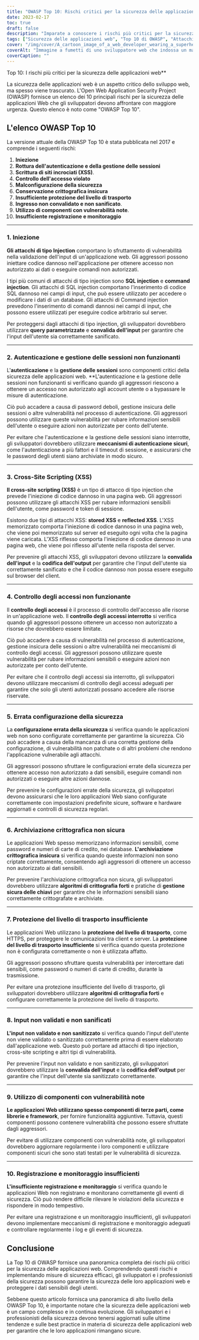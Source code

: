 ```yaml
---
title: "OWASP Top 10: Rischi critici per la sicurezza delle applicazioni web"
date: 2023-02-17
toc: true
draft: false
description: "Imparate a conoscere i rischi più critici per la sicurezza delle applicazioni web con la OWASP Top 10 e a proteggervi contro di essi."
tags: ["Sicurezza delle applicazioni web", "Top 10 di OWASP", "Attacchi di iniezione", "Autenticazione", "Gestione delle sessioni", "Attacchi XSS", "Controllo degli accessi", "Errata configurazione della sicurezza", "Memorizzazione crittografica", "Protezione del livello di trasporto", "Convalida dell'ingresso", "Componenti di terze parti", "Registrazione e monitoraggio", "Sviluppo web", "Sicurezza informatica", "Protezione dei dati", "Sicurezza del software", "Sicurezza informatica", "Misure di sicurezza", "Gestione del rischio"]
cover: "/img/cover/A_cartoon_image_of_a_web_developer_wearing_a_superhero_cape.png"
coverAlt: "Immagine a fumetti di uno sviluppatore web che indossa un mantello da supereroe e tiene in mano uno scudo. Lo scudo protegge un computer portatile con l'interfaccia di un'applicazione web sullo schermo."
coverCaption: ""
---
```

 Top 10: I rischi più critici per la sicurezza delle applicazioni web**

La sicurezza delle applicazioni web è un aspetto critico dello sviluppo web, ma spesso viene trascurato. L'Open Web Application Security Project (OWASP) fornisce un elenco dei 10 principali rischi per la sicurezza delle applicazioni Web che gli sviluppatori devono affrontare con maggiore urgenza. Questo elenco è noto come "OWASP Top 10".

## L'elenco OWASP Top 10

La versione attuale della OWASP Top 10 è stata pubblicata nel 2017 e comprende i seguenti rischi:

1. **Iniezione**
2. **Rottura dell'autenticazione e della gestione delle sessioni**
3. **Scrittura di siti incrociati (XSS)**.
4. **Controllo dell'accesso violato**
5. **Malconfigurazione della sicurezza**
6. **Conservazione crittografica insicura**
7. **Insufficiente protezione del livello di trasporto**
8. **Ingresso non convalidato e non sanificato**.
9. **Utilizzo di componenti con vulnerabilità note**.
10. **Insufficiente registrazione e monitoraggio**

______

### 1. Iniezione

**Gli attacchi di tipo Injection** comportano lo sfruttamento di vulnerabilità nella validazione dell'input di un'applicazione web. Gli aggressori possono iniettare codice dannoso nell'applicazione per ottenere accesso non autorizzato ai dati o eseguire comandi non autorizzati.

I tipi più comuni di attacchi di tipo injection sono **SQL injection** e **command injection**. Gli attacchi di SQL injection comportano l'inserimento di codice SQL dannoso nei campi di input, che può essere utilizzato per accedere o modificare i dati di un database. Gli attacchi di Command injection prevedono l'inserimento di comandi dannosi nei campi di input, che possono essere utilizzati per eseguire codice arbitrario sul server.

Per proteggersi dagli attacchi di tipo injection, gli sviluppatori dovrebbero utilizzare **query parametrizzate** e **convalida dell'input** per garantire che l'input dell'utente sia correttamente sanificato.

______

### 2. Autenticazione e gestione delle sessioni non funzionanti

L'**autenticazione** e la **gestione delle sessioni** sono componenti critici della sicurezza delle applicazioni web. **L'autenticazione e la gestione delle sessioni non funzionanti si verificano quando gli aggressori riescono a ottenere un accesso non autorizzato agli account utente o a bypassare le misure di autenticazione.

Ciò può accadere a causa di password deboli, gestione insicura delle sessioni o altre vulnerabilità nel processo di autenticazione. Gli aggressori possono utilizzare queste vulnerabilità per rubare informazioni sensibili dell'utente o eseguire azioni non autorizzate per conto dell'utente.

Per evitare che l'autenticazione e la gestione delle sessioni siano interrotte, gli sviluppatori dovrebbero utilizzare **meccanismi di autenticazione sicuri**, come l'autenticazione a più fattori e il timeout di sessione, e assicurarsi che le password degli utenti siano archiviate in modo sicuro.

______

### 3. Cross-Site Scripting (XSS)

**Il cross-site scripting (XSS)** è un tipo di attacco di tipo injection che prevede l'iniezione di codice dannoso in una pagina web. Gli aggressori possono utilizzare gli attacchi XSS per rubare informazioni sensibili dell'utente, come password e token di sessione.

Esistono due tipi di attacchi XSS: **stored XSS** e **reflected XSS**. L'XSS memorizzato comporta l'iniezione di codice dannoso in una pagina web, che viene poi memorizzato sul server ed eseguito ogni volta che la pagina viene caricata. L'XSS riflesso comporta l'iniezione di codice dannoso in una pagina web, che viene poi riflesso all'utente nella risposta del server.

Per prevenire gli attacchi XSS, gli sviluppatori devono utilizzare la **convalida dell'input** e la **codifica dell'output** per garantire che l'input dell'utente sia correttamente sanificato e che il codice dannoso non possa essere eseguito sul browser del client.

______

### 4. Controllo degli accessi non funzionante

Il **controllo degli accessi** è il processo di controllo dell'accesso alle risorse in un'applicazione web. Il **controllo degli accessi interrotto** si verifica quando gli aggressori possono ottenere un accesso non autorizzato a risorse che dovrebbero essere limitate.

Ciò può accadere a causa di vulnerabilità nel processo di autenticazione, gestione insicura delle sessioni o altre vulnerabilità nei meccanismi di controllo degli accessi. Gli aggressori possono utilizzare queste vulnerabilità per rubare informazioni sensibili o eseguire azioni non autorizzate per conto dell'utente.

Per evitare che il controllo degli accessi sia interrotto, gli sviluppatori devono utilizzare meccanismi di controllo degli accessi adeguati per garantire che solo gli utenti autorizzati possano accedere alle risorse riservate.

______

### 5. Errata configurazione della sicurezza

La **configurazione errata della sicurezza** si verifica quando le applicazioni web non sono configurate correttamente per garantirne la sicurezza. Ciò può accadere a causa della mancanza di una corretta gestione della configurazione, di vulnerabilità non patchate o di altri problemi che rendono l'applicazione vulnerabile agli attacchi.

Gli aggressori possono sfruttare le configurazioni errate della sicurezza per ottenere accesso non autorizzato a dati sensibili, eseguire comandi non autorizzati o eseguire altre azioni dannose.

Per prevenire le configurazioni errate della sicurezza, gli sviluppatori devono assicurarsi che le loro applicazioni Web siano configurate correttamente con impostazioni predefinite sicure, software e hardware aggiornati e controlli di sicurezza regolari.

______

### 6. Archiviazione crittografica non sicura

Le applicazioni Web spesso memorizzano informazioni sensibili, come password e numeri di carte di credito, nei database. **L'archiviazione crittografica insicura** si verifica quando queste informazioni non sono criptate correttamente, consentendo agli aggressori di ottenere un accesso non autorizzato ai dati sensibili.

Per prevenire l'archiviazione crittografica non sicura, gli sviluppatori dovrebbero utilizzare **algoritmi di crittografia forti** e pratiche di **gestione sicura delle chiavi** per garantire che le informazioni sensibili siano correttamente crittografate e archiviate.

______

### 7. Protezione del livello di trasporto insufficiente

Le applicazioni Web utilizzano la **protezione del livello di trasporto**, come HTTPS, per proteggere le comunicazioni tra client e server. La **protezione del livello di trasporto insufficiente** si verifica quando questa protezione non è configurata correttamente o non è utilizzata affatto.

Gli aggressori possono sfruttare questa vulnerabilità per intercettare dati sensibili, come password o numeri di carte di credito, durante la trasmissione.

Per evitare una protezione insufficiente del livello di trasporto, gli sviluppatori dovrebbero utilizzare **algoritmi di crittografia forti** e configurare correttamente la protezione del livello di trasporto.

______

### 8. Input non validati e non sanificati

**L'input non validato e non sanitizzato** si verifica quando l'input dell'utente non viene validato o sanitizzato correttamente prima di essere elaborato dall'applicazione web. Questo può portare ad attacchi di tipo injection, cross-site scripting e altri tipi di vulnerabilità.

Per prevenire l'input non validato e non sanitizzato, gli sviluppatori dovrebbero utilizzare la **convalida dell'input** e la **codifica dell'output** per garantire che l'input dell'utente sia sanitizzato correttamente.

______

### 9. Utilizzo di componenti con vulnerabilità note

**Le applicazioni Web utilizzano spesso componenti di terze parti, come librerie e framework**, per fornire funzionalità aggiuntive. Tuttavia, questi componenti possono contenere vulnerabilità che possono essere sfruttate dagli aggressori.

Per evitare di utilizzare componenti con vulnerabilità note, gli sviluppatori dovrebbero aggiornare regolarmente i loro componenti e utilizzare componenti sicuri che sono stati testati per le vulnerabilità di sicurezza.

______

### 10. Registrazione e monitoraggio insufficienti

**L'insufficiente registrazione e monitoraggio** si verifica quando le applicazioni Web non registrano e monitorano correttamente gli eventi di sicurezza. Ciò può rendere difficile rilevare le violazioni della sicurezza e rispondere in modo tempestivo.

Per evitare una registrazione e un monitoraggio insufficienti, gli sviluppatori devono implementare meccanismi di registrazione e monitoraggio adeguati e controllare regolarmente i log e gli eventi di sicurezza.

## Conclusione

La Top 10 di OWASP fornisce una panoramica completa dei rischi più critici per la sicurezza delle applicazioni web. Comprendendo questi rischi e implementando misure di sicurezza efficaci, gli sviluppatori e i professionisti della sicurezza possono garantire la sicurezza delle loro applicazioni web e proteggere i dati sensibili degli utenti.

Sebbene questo articolo fornisca una panoramica di alto livello della OWASP Top 10, è importante notare che la sicurezza delle applicazioni web è un campo complesso e in continua evoluzione. Gli sviluppatori e i professionisti della sicurezza devono tenersi aggiornati sulle ultime tendenze e sulle best practice in materia di sicurezza delle applicazioni web per garantire che le loro applicazioni rimangano sicure.

